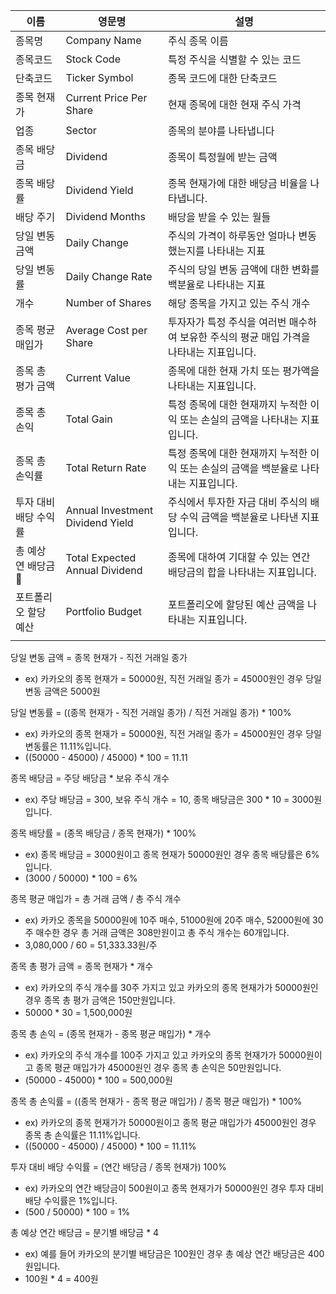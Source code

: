 
| 이름                  | 영문명                           | 설명                                                                                     |
| --------------------- | -------------------------------- | ---------------------------------------------------------------------------------------- |
| 종목명                | Company Name                     | 주식 종목 이름                                                                           |
| 종목코드              | Stock Code                       | 특정 주식을 식별할 수 있는 코드                                                          |
| 단축코드              | Ticker Symbol                    | 종목 코드에 대한 단축코드                                                                |
| 종목 현재가           | Current Price Per Share          | 현재 종목에 대한 현재 주식 가격                                                          |
| 업종                  | Sector                           | 종목의 분야를 나타냅니다                                                                 |
| 종목 배당금           | Dividend                         | 종목이 특정월에 받는 금액                                                                |
| 종목 배당률           | Dividend Yield                   | 종목 현재가에 대한 배당금 비율을 나타냅니다.                                             |
| 배당 주기             | Dividend Months                  | 배당을 받을 수 있는 월들                                                                 |
| 당일 변동 금액        | Daily Change                     | 주식의 가격이 하루동안 얼마나 변동했는지를 나타내는 지표                                 |
| 당일 변동률           | Daily Change Rate                | 주식의 당일 변동 금액에 대한 변화를 백분율로 나타내는 지표                               |
| 개수                  | Number of Shares                 | 해당 종목을 가지고 있는 주식 개수                                                        |
| 종목 평균 매입가      | Average Cost per Share           | 투자자가 특정 주식을 여러번 매수하여 보유한 주식의 평균 매입 가격을 나타내는 지표입니다. |
| 종목 총 평가 금액     | Current Value                    | 종목에 대한 현재 가치 또는 평가액을 나타내는 지표입니다.                                 |
| 종목 총 손익          | Total Gain                       | 특정 종목에 대한 현재까지 누적한 이익 또는 손실의 금액을 나타내는 지표입니다.            |
| 종목 총 손익률        | Total Return Rate                | 특정 종목에 대한 현재까지 누적한 이익 또는 손실의 금액을 백분율로 나타내는 지표입니다.   |
| 투자 대비 배당 수익률 | Annual Investment Dividend Yield | 주식에서 투자한 자금 대비 주식의 배당 수익 금액을 백분율로 나타낸 지표입니다.            |
| 총 예상 연 배당금    | Total Expected Annual Dividend   | 종목에 대하여 기대할 수 있는 연간 배당금의 합을 나타내는 지표입니다.                     |
| 포트폴리오 할당 예산  | Portfolio Budget                 | 포트폴리오에 할당된 예산 금액을 나타내는 지표입니다.                                     |
|                       |                                  |                                                                                          |


당일 변동 금액 = 종목 현재가 - 직전 거래일 종가
- ex) 카카오의 종목 현재가 = 50000원, 직전 거래일 종가 = 45000원인 경우 당일 변동 금액은 5000원

당일 변동률 = ((종목 현재가 - 직전 거래일 종가) / 직전 거래일 종가) * 100%
- ex) 카카오의 종목 현재가 = 50000원, 직전 거래일 종가 = 45000원인 경우 당일 변동률은 11.11%입니다.
- ((50000 - 45000) / 45000) * 100 = 11.11

종목 배당금 = 주당 배당금 * 보유 주식 개수
- ex) 주당 배당금 = 300, 보유 주식 개수 = 10, 종목 배당금은 300 * 10 = 3000원입니다.

종목 배당률 = (종목 배당금 / 종목 현재가) * 100%
- ex) 종목 배당금 = 3000원이고 종목 현재가 50000원인 경우 종목 배당률은 6%입니다.
- (3000 / 50000) * 100 = 6%

종목 평균 매입가 = 총 거래 금액 / 총 주식 개수
- ex) 카카오 종목을 50000원에 10주 매수, 51000원에 20주 매수, 52000원에 30주 매수한 경우 총 거래 금액은 308만원이고 총 주식 개수는 60개입니다.
- 3,080,000 / 60 = 51,333.33원/주

종목 총 평가 금액 = 종목 현재가 * 개수
- ex) 카카오의 주식 개수를 30주 가지고 있고 카카오의 종목 현재가가 50000원인 경우 종목 총 평가 금액은 150만원입니다.
- 50000 * 30 = 1,500,000원

종목 총 손익 = (종목 현재가 - 종목 평균 매입가) * 개수
- ex) 카카오의 주식 개수를 100주 가지고 있고 카카오의 종목 현재가가 50000원이고 종목 평균 매입가가 45000원인 경우 종목 총 손익은 50만원입니다.
- (50000 - 45000) * 100 = 500,000원

종목 총 손익률 = ((종목 현재가 - 종목 평균 매입가) / 종목 평균 매입가) * 100%
- ex) 카카오의 종목 현재가가 50000원이고 종목 평균 매입가가 45000원인 경우 종목 총 손익률은 11.11%입니다.
- ((50000 - 45000) / 45000) * 100 = 11.11%

투자 대비 배당 수익률 = (연간 배당금 / 종목 현재가) 100%
- ex) 카카오의 연간 배당금이 500원이고 종목 현재가가 50000원인 경우 투자 대비 배당 수익률은 1%입니다.
- (500 / 50000) * 100 = 1%

총 예상 연간 배당금 = 분기별 배당금 * 4
- ex) 예를 들어 카카오의 분기별 배당금은 100원인 경우 총 예상 연간 배당금은 400원입니다.
- 100원 * 4 = 400원

